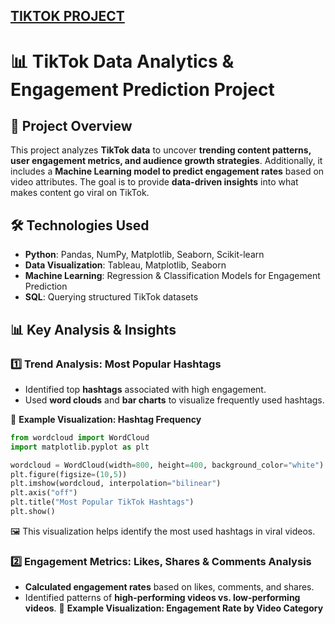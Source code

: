 ## [TIKTOK PROJECT](https://github.com/chongna95/Google-Advanced-Data-Analytics-/tree/main/TikTok%20Project)

# 📊 TikTok Data Analytics & Engagement Prediction Project  

## 📌 Project Overview  
This project analyzes **TikTok data** to uncover **trending content patterns, user engagement metrics, and audience growth strategies**. Additionally, it includes a **Machine Learning model to predict engagement rates** based on video attributes. The goal is to provide **data-driven insights** into what makes content go viral on TikTok.  

## 🛠️ Technologies Used  
- **Python**: Pandas, NumPy, Matplotlib, Seaborn, Scikit-learn  
- **Data Visualization**: Tableau, Matplotlib, Seaborn  
- **Machine Learning**: Regression & Classification Models for Engagement Prediction  
- **SQL**: Querying structured TikTok datasets  


## 📊 Key Analysis & Insights  

### **1️⃣ Trend Analysis: Most Popular Hashtags**  
- Identified top **hashtags** associated with high engagement.  
- Used **word clouds** and **bar charts** to visualize frequently used hashtags.  

📌 **Example Visualization: Hashtag Frequency**  
```python
from wordcloud import WordCloud
import matplotlib.pyplot as plt

wordcloud = WordCloud(width=800, height=400, background_color="white").generate(" ".join(df['hashtags']))
plt.figure(figsize=(10,5))
plt.imshow(wordcloud, interpolation="bilinear")
plt.axis("off")
plt.title("Most Popular TikTok Hashtags")
plt.show()
```
🖼️ This visualization helps identify the most used hashtags in viral videos.


### **2️⃣ Engagement Metrics: Likes, Shares & Comments Analysis**
- **Calculated engagement rates** based on likes, comments, and shares.
- Identified patterns of **high-performing videos vs. low-performing videos**.
📌 **Example Visualization: Engagement Rate by Video Category**


